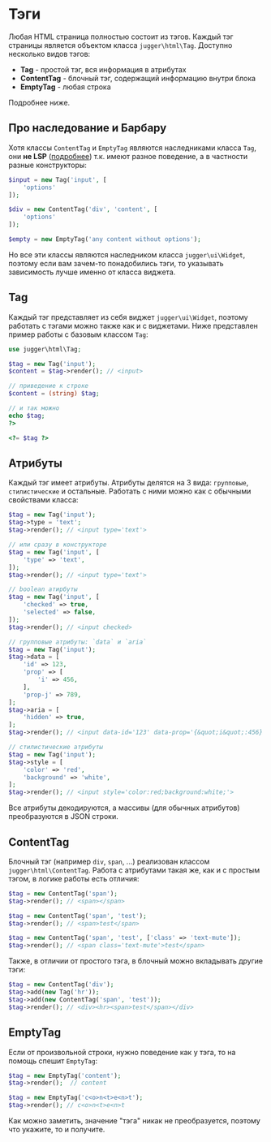 # Тэги

Любая HTML страница полностью состоит из тэгов. Каждый тэг страницы является объектом класса `jugger\html\Tag`.
Доступно несколько видов тэгов:

- **Tag** - простой тэг, вся информация в атрибутах
- **ContentTag** - блочный тэг, содержащий информацию внутри блока
- **EmptyTag** - любая строка

Подробнее ниже.

## Про наследование и Барбару

Хотя классы `ContentTag` и `EmptyTag` являются наследниками класса `Tag`, они **не LSP** ([подробнее](https://ru.wikipedia.org/wiki/Принцип_подстановки_Барбары_Лисков)) т.к. имеют разное поведение, а в частности разные конструкторы:

```php
$input = new Tag('input', [
    'options'
]);

$div = new ContentTag('div', 'content', [
    'options'
]);

$empty = new EmptyTag('any content without options');
```

Но все эти классы являются наследником класса `jugger\ui\Widget`, поэтому если вам зачем-то понадобились тэги, то указывать зависимость лучше именно от класса виджета.

## Tag

Каждый тэг представляет из себя виджет `jugger\ui\Widget`, поэтому работать с тэгами можно также как и с виджетами. Ниже представлен пример работы с базовым классом `Tag`:

```php
use jugger\html\Tag;

$tag = new Tag('input');
$content = $tag->render(); // <input>

// приведение к строке
$content = (string) $tag;

// и так можно
echo $tag;
?>

<?= $tag ?>
```

## Атрибуты

Каждый тэг имеет атрибуты. Атрибуты делятся на 3 вида: `групповые`, `стилистические` и остальные.
Работать с ними можно как с обычными свойствами класса:

```php
$tag = new Tag('input');
$tag->type = 'text';
$tag->render(); // <input type='text'>

// или сразу в конструкторе
$tag = new Tag('input', [
    'type' => 'text',
]);
$tag->render(); // <input type='text'>

// boolean атирбуты
$tag = new Tag('input', [
    'checked' => true,
    'selected' => false,
]);
$tag->render(); // <input checked>

// групповые атрибуты: `data` и `aria`
$tag = new Tag('input');
$tag->data = [
    'id' => 123,
    'prop' => [
        'i' => 456,
    ],
    'prop-j' => 789,
];
$tag->aria = [
    'hidden' => true,
];
$tag->render(); // <input data-id='123' data-prop='{&quot;i&quot;:456}' data-prop-j='789' aria-hidden='true'>

// стилистические атрибуты
$tag = new Tag('input');
$tag->style = [
    'color' => 'red',
    'background' => 'white',
];
$tag->render(); // <input style='color:red;background:white;'>
```

Все атрибуты декодируются, а массивы (для обычных атрибутов) преобразуются в JSON строки.

## ContentTag

Блочный тэг (например `div`, `span`, ...) реализован классом `jugger\html\ContentTag`. Работа с атрибутами такая же, как и с простым тэгом, в логике работы есть отличия:

```php
$tag = new ContentTag('span');
$tag->render(); // <span></span>

$tag = new ContentTag('span', 'test');
$tag->render(); // <span>test</span>

$tag = new ContentTag('span', 'test', ['class' => 'text-mute']);
$tag->render(); // <span class='text-mute'>test</span>
```

Также, в отличии от простого тэга, в блочный можно вкладывать другие тэги:

```php
$tag = new ContentTag('div');
$tag->add(new Tag('hr'));
$tag->add(new ContentTag('span', 'test'));
$tag->render(); // <div><hr><span>test</span></div>
```

## EmptyTag

Если от произвольной строки, нужно поведение как у тэга, то на помощь спешит `EmptyTag`:

```php
$tag = new EmptyTag('content');
$tag->render();  // content

$tag = new EmptyTag('c<o>n<t>e<n>t');
$tag->render(); // c<o>n<t>e<n>t
```

Как можно заметить, значение "тэга" никак не преобразуется, поэтому что укажите, то и получите.
